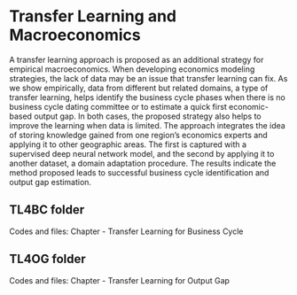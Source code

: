 # Transfer Learning and Macroeconomics

A transfer learning approach is proposed as an additional strategy for empirical macroeconomics. When developing economics modeling strategies, the lack of data may be an issue that transfer learning can fix. As we show empirically, data from different but related domains, a type of transfer learning, helps identify the business cycle phases when there is no business cycle dating committee or to estimate a quick first economic-based output gap. In both cases, the proposed strategy also helps to improve the learning when data is limited. The approach integrates the idea of storing knowledge gained from one region’s economics experts and applying it to other geographic areas. The first is captured with a supervised deep neural network model, and the second by applying it to another dataset, a domain adaptation procedure. The results indicate the method proposed leads to successful business cycle identification and output gap estimation.

## TL4BC folder
Codes and files: Chapter - Transfer Learning for Business Cycle

## TL4OG folder
Codes and files: Chapter - Transfer Learning for Output Gap 
